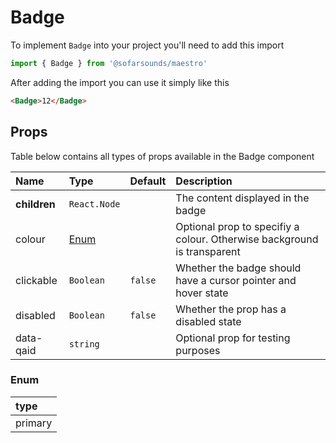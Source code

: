 # Badge

To implement `Badge` into your project you'll need to add this import
```js
import { Badge } from '@sofarsounds/maestro'
```

After adding the import you can use it simply like this
```html
<Badge>12</Badge>
```

## Props
Table below contains all types of props available in the Badge component

| Name          | Type          | Default         | Description                      |
| :------------ | :-----        | :-------------- | :------------------------------- |
| **children**  | `React.Node`  |                 | The content displayed in the badge
| colour        | [Enum](#enum) |                 | Optional prop to specifiy a colour. Otherwise background is transparent
| clickable     | `Boolean`     | `false`         | Whether the badge should have a cursor pointer and hover state
| disabled      | `Boolean`     | `false`         | Whether the prop has a disabled state
| data-qaid     | `string`      |                 | Optional prop for testing purposes

### Enum
| type    |
| :-------|
| primary |
